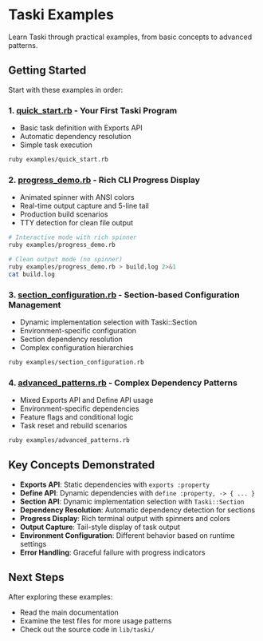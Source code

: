 # Taski Examples

Learn Taski through practical examples, from basic concepts to advanced patterns.

## Getting Started

Start with these examples in order:

### 1. **[quick_start.rb](quick_start.rb)** - Your First Taski Program
- Basic task definition with Exports API
- Automatic dependency resolution
- Simple task execution

```bash
ruby examples/quick_start.rb
```

### 2. **[progress_demo.rb](progress_demo.rb)** - Rich CLI Progress Display
- Animated spinner with ANSI colors
- Real-time output capture and 5-line tail
- Production build scenarios
- TTY detection for clean file output

```bash
# Interactive mode with rich spinner
ruby examples/progress_demo.rb

# Clean output mode (no spinner)
ruby examples/progress_demo.rb > build.log 2>&1
cat build.log
```

### 3. **[section_configuration.rb](section_configuration.rb)** - Section-based Configuration Management
- Dynamic implementation selection with Taski::Section
- Environment-specific configuration
- Section dependency resolution
- Complex configuration hierarchies

```bash
ruby examples/section_configuration.rb
```

### 4. **[advanced_patterns.rb](advanced_patterns.rb)** - Complex Dependency Patterns
- Mixed Exports API and Define API usage
- Environment-specific dependencies
- Feature flags and conditional logic
- Task reset and rebuild scenarios

```bash
ruby examples/advanced_patterns.rb
```

## Key Concepts Demonstrated

- **Exports API**: Static dependencies with `exports :property`
- **Define API**: Dynamic dependencies with `define :property, -> { ... }`
- **Section API**: Dynamic implementation selection with `Taski::Section`
- **Dependency Resolution**: Automatic dependency detection for sections
- **Progress Display**: Rich terminal output with spinners and colors
- **Output Capture**: Tail-style display of task output
- **Environment Configuration**: Different behavior based on runtime settings
- **Error Handling**: Graceful failure with progress indicators

## Next Steps

After exploring these examples:
- Read the main documentation
- Examine the test files for more usage patterns
- Check out the source code in `lib/taski/`